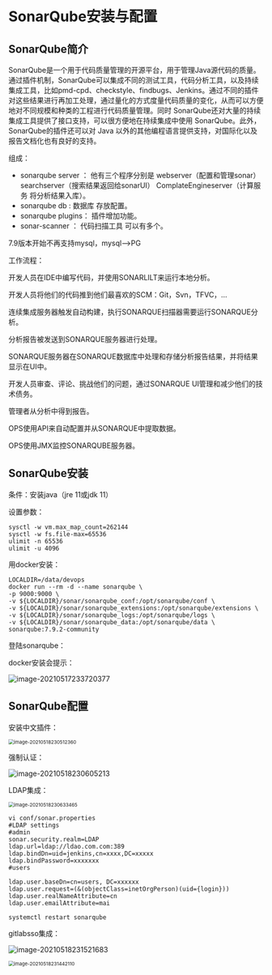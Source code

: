 # SonarQube安装与配置

## SonarQube简介

SonarQube是一个用于代码质量管理的开源平台，用于管理Java源代码的质量。通过插件机制，SonarQube可以集成不同的测试工具，代码分析工具，以及持续集成工具，比如pmd-cpd、checkstyle、findbugs、Jenkins。通过不同的插件对这些结果进行再加工处理，通过量化的方式度量代码质量的变化，从而可以方便地对不同规模和种类的工程进行代码质量管理。同时 SonarQube还对大量的持续集成工具提供了接口支持，可以很方便地在持续集成中使用 SonarQube。此外，SonarQube的插件还可以对 Java 以外的其他编程语言提供支持，对国际化以及报告文档化也有良好的支持。



组成：

- sonarqube server ：  他有三个程序分别是 webserver（配置和管理sonar） searchserver（搜索结果返回给sonarUI）  ComplateEngineserver（计算服务 将分析结果入库）。
- sonarqube db : 数据库 存放配置。
- sonarqube plugins： 插件增加功能。
- sonar-scanner ： 代码扫描工具 可以有多个。

7.9版本开始不再支持mysql，mysql-->PG



工作流程：

开发人员在IDE中编写代码，并使用SONARLILT来运行本地分析。

开发人员将他们的代码推到他们最喜欢的SCM：Git，Svn，TFVC，…

连续集成服务器触发自动构建，执行SONARQUE扫描器需要运行SONARQUE分析。

分析报告被发送到SONARQUE服务器进行处理。

SONARQUE服务器在SONARQUE数据库中处理和存储分析报告结果，并将结果显示在UI中。

开发人员审查、评论、挑战他们的问题，通过SONARQUE UI管理和减少他们的技术债务。

管理者从分析中得到报告。

OPS使用API来自动配置并从SONARQUE中提取数据。

OPS使用JMX监控SONARQUBE服务器。

## SonarQube安装

条件：安装java（jre 11或jdk 11）

设置参数：

```shell
sysctl -w vm.max_map_count=262144
sysctl -w fs.file-max=65536
ulimit -n 65536
ulimit -u 4096
```

用docker安装：

```shell
LOCALDIR=/data/devops
docker run --rm -d --name sonarqube \
-p 9000:9000 \
-v ${LOCALDIR}/sonar/sonarqube_conf:/opt/sonarqube/conf \
-v ${LOCALDIR}/sonar/sonarqube_extensions:/opt/sonarqube/extensions \
-v ${LOCALDIR}/sonar/sonarqube_logs:/opt/sonarqube/logs \
-v ${LOCALDIR}/sonar/sonarqube_data:/opt/sonarqube/data \
sonarqube:7.9.2-community
```

登陆sonarqube：

docker安装会提示：

![image-20210517233720377](https://gitee.com/c_honghui/picture/raw/master/img/20210517233727.png)

## SonarQube配置

安装中文插件：

<img src="https://gitee.com/c_honghui/picture/raw/master/img/20210518230519.png" alt="image-20210518230512360" style="zoom:67%;" />

强制认证：

![image-20210518230605213](https://gitee.com/c_honghui/picture/raw/master/img/20210518230605.png)

LDAP集成：

<img src="https://gitee.com/c_honghui/picture/raw/master/img/20210518230633.png" alt="image-20210518230633465" style="zoom:67%;" />

```shell
vi conf/sonar.properties
#LDAP settings
#admin
sonar.security.realm=LDAP
ldap.url=ldap://ldao.com.com:389
ldap.bindDn=uid=jenkins,cn=xxxx,DC=xxxxx
ldap.bindPassword=xxxxxxx
#users

ldap.user.baseDn=cn=users, DC=xxxxxx
ldap.user.request=(&(objectClass=inetOrgPerson)(uid={login}))
ldap.user.realNameAttribute=cn
ldap.user.emailAttribute=mai

systemctl restart sonarqube
```



gitlabsso集成：

![image-20210518231521683](https://gitee.com/c_honghui/picture/raw/master/img/20210518231521.png)

<img src="https://gitee.com/c_honghui/picture/raw/master/img/20210518231442.png" alt="image-20210518231442110" style="zoom:67%;" />